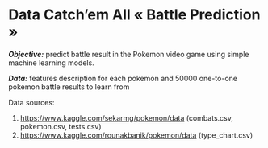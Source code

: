 # Data Catch’em All « Battle Prediction »
_**Objective:**_ predict battle result in the Pokemon video game using simple machine learning models.

_**Data:**_ features description for each pokemon and 50000 one-to-one pokemon battle results to learn from

Data sources:
1. https://www.kaggle.com/sekarmg/pokemon/data (combats.csv, pokemon.csv, tests.csv)
2. https://www.kaggle.com/rounakbanik/pokemon/data (type_chart.csv)
